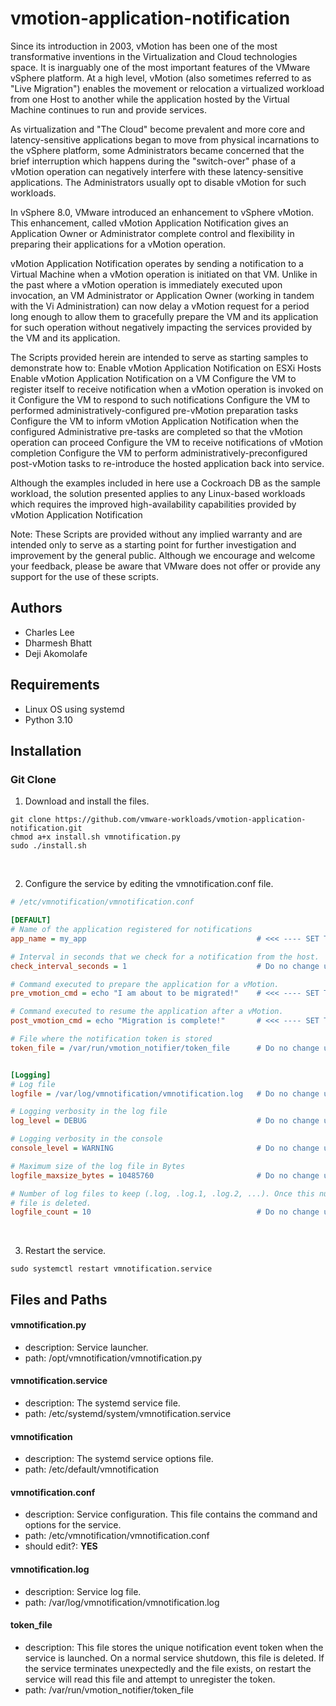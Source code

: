 # vmotion-application-notification 

Since its introduction in 2003, vMotion has been one of the most transformative inventions in the Virtualization and Cloud technologies space. It is inarguably one of the most important features of the VMware vSphere platform. At a high level, vMotion (also sometimes referred to as "Live Migration") enables the movement or relocation a virtualized workload from one Host to another while the application hosted by the Virtual Machine continues to run and provide services.

As virtualization and "The Cloud" become prevalent and more core and latency-sensitive applications began to move from physical incarnations to the vSphere platform, some Administrators became concerned that the brief interruption which happens during the "switch-over" phase of a vMotion operation can negatively interfere with these latency-sensitive applications. The Administrators usually opt to disable vMotion for such workloads.

In vSphere 8.0, VMware introduced an enhancement to vSphere vMotion. This enhancement, called vMotion Application Notification gives an Application Owner or Administrator complete control and flexibility in preparing their applications for a vMotion operation.

vMotion Application Notification operates by sending a notification to a Virtual Machine when a vMotion operation is initiated on that VM. Unlike in the past where a vMotion operation is immediately executed upon invocation, an VM Administrator or Application Owner (working in tandem with the Vi Administration) can now delay a vMotion request for a period long enough to allow them to gracefully prepare the VM and its application for such operation without negatively impacting the services provided by the VM and its application.

The Scripts provided herein are intended to serve as starting samples to demonstrate how to:
Enable vMotion Application Notification on ESXi Hosts
Enable vMotion Application Notification on a VM
Configure the VM to register itself to receive notification when a vMotion operation is invoked on it
Configure the VM to respond to such notifications
Configure the VM to performed administratively-configured pre-vMotion preparation tasks
Configure the VM to inform vMotion Application Notification when the configured Administrative pre-tasks are completed so that the vMotion operation can proceed
Configure the VM to receive notifications of vMotion completion
Configure the VM to perform administratively-preconfigured post-vMotion tasks to re-introduce the hosted application back into service.

Although the examples included in here use a Cockroach DB as the sample workload, the solution presented applies to any Linux-based workloads which requires the improved high-availability capabilities provided by vMotion Application Notification

Note: These Scripts are provided without any implied warranty and are intended only to serve as a starting point for further investigation and improvement by the general public. Although we encourage and welcome your feedback, please be aware that VMware does not offer or provide any support for the use of these scripts.

## Authors
* Charles Lee
* Dharmesh Bhatt
* Deji Akomolafe


## Requirements
* Linux OS using systemd
* Python 3.10


## Installation
### Git Clone
1. Download and install the files.
```
git clone https://github.com/vmware-workloads/vmotion-application-notification.git
chmod a+x install.sh vmnotification.py
sudo ./install.sh
```
<br>

2. Configure the service by editing the vmnotification.conf file.
```ini
# /etc/vmnotification/vmnotification.conf

[DEFAULT]
# Name of the application registered for notifications
app_name = my_app                                      # <<< ---- SET THIS TO YOUR APPLICATION NAME

# Interval in seconds that we check for a notification from the host. 
check_interval_seconds = 1                             # Do no change unless you know what you are doing.

# Command executed to prepare the application for a vMotion.
pre_vmotion_cmd = echo "I am about to be migrated!"    # <<< ---- SET THIS TO THE PRE VMOTION COMMAND

# Command executed to resume the application after a vMotion.
post_vmotion_cmd = echo "Migration is complete!"       # <<< ---- SET THIS TO THE POST VMOTION COMMAND

# File where the notification token is stored
token_file = /var/run/vmotion_notifier/token_file      # Do no change unless you know what you are doing.


[Logging]
# Log file
logfile = /var/log/vmnotification/vmnotification.log   # Do no change unless you know what you are doing.

# Logging verbosity in the log file
log_level = DEBUG                                      # Do no change unless you know what you are doing.

# Logging verbosity in the console
console_level = WARNING                                # Do no change unless you know what you are doing.

# Maximum size of the log file in Bytes
logfile_maxsize_bytes = 10485760                       # Do no change unless you know what you are doing.

# Number of log files to keep (.log, .log.1, .log.2, ...). Once this number of log files is reached, the oldest
# file is deleted.
logfile_count = 10                                     # Do no change unless you know what you are doing.
```
<br>

3. Restart the service.
```
sudo systemctl restart vmnotification.service
```

## Files and Paths

#### vmnotification.py
* description: Service launcher.
* path: /opt/vmnotification/vmnotification.py

#### vmnotification.service
* description: The systemd service file.
* path: /etc/systemd/system/vmnotification.service

#### vmnotification
* description: The systemd service options file.
* path: /etc/default/vmnotification

#### vmnotification.conf
* description: Service configuration. This file contains the command and options for the service.
* path: /etc/vmnotification/vmnotification.conf
* should edit?: **YES**

#### vmnotification.log
* description: Service log file.
* path: /var/log/vmnotification/vmnotification.log

#### token_file
* description: This file stores the unique notification event token when the service is launched. On a normal service shutdown, this file is deleted. If the service terminates unexpectedly and the file exists, on restart the service will read this file and attempt to unregister the token.
* path: /var/run/vmotion_notifier/token_file